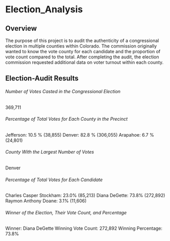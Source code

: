 # Election_Analysis

## Overview

The purpose of this project is to audit the authenticity of a congressional election in multiple counties within Colorado. The commission originally wanted to know the vote county for each candidate and the proportion of vote count compared to the total. After completing the audit, the election commission requested additional data on voter turnout within each county.

## Election-Audit Results 

###### Number of Votes Casted in the Congressional Election
369,711
###### Percentage of Total Votes for Each County in the Precinct
Jefferson: 10.5 % (38,855)
Denver: 82.8 % (306,055)
Arapahoe: 6.7 % (24,801)
###### County With the Largest Number of Votes
Denver
###### Percentage of Total Votes for Each Candidate
Charles Casper Stockham: 23.0% (85,213)
Diana DeGette: 73.8% (272,892)
Raymon Anthony Doane: 3.1% (11,606)
###### Winner of the Election, Their Vote Count, and Percentage
Winner: Diana DeGette
Winning Vote Count: 272,892
Winning Percentage: 73.8%
